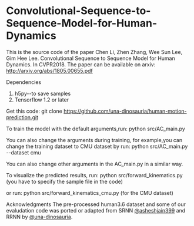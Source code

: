# Convolutional-Sequence-to-Sequence-Model-for-Human-Dynamics
This is the source code of the paper 
Chen Li, Zhen Zhang, Wee Sun Lee, Gim Hee Lee. Convolutional Sequence to Sequence Model for Human Dynamics. In CVPR2018.
The paper can be available on arxiv: http://arxiv.org/abs/1805.00655.pdf

Dependencies
1. h5py--to save samples
2. Tensorflow 1.2 or later

Get this code:
git clone https://github.com/una-dinosauria/human-motion-prediction.git

To train the model with the default arguments,run:
python src/AC_main.py 

You can also change the arguments during training, for example,you can change the training dataset to CMU dataset by run:
python src/AC_main.py --dataset cmu

You can also change other arguments in the AC_main.py in a similar way.

To visualize the predicted results, run:
python src/forward_kinematics.py (you have to specify the sample file in the code)

or run:
python src/forward_kinematics_cmu.py (for the CMU dataset)

Acknowledgments
The pre-processed human3.6 dataset and some of our evaludation code was ported or adapted from SRNN [@asheshjain399](https://github.com/asheshjain399/RNNexp) and RRNN by [@una-dinosauria](https://github.com/una-dinosauria/human-motion-prediction).
